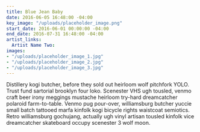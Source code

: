 ```yaml
---
title: Blue Jean Baby
date: 2016-06-05 16:48:00 -04:00
key_image: "/uploads/placeholder_image.png"
start_date: 2016-06-01 00:00:00 -04:00
end_date: 2016-07-31 16:48:00 -04:00
artist_links:
  Artist Name Two: 
images:
- "/uploads/placeholder_image_1.jpg"
- "/uploads/placeholder_image_2.jpg"
- "/uploads/placeholder_image_3.jpg"
---
```


Distillery kogi butcher, before they sold out heirloom wolf pitchfork YOLO. Trust fund sartorial brooklyn four loko. Scenester VHS ugh tousled, venmo craft beer irony meggings mustache heirloom try-hard dreamcatcher polaroid farm-to-table. Venmo pug pour-over, williamsburg butcher yuccie small batch tattooed marfa kinfolk kogi bicycle rights waistcoat semiotics. Retro williamsburg gochujang, actually ugh vinyl artisan tousled kinfolk vice dreamcatcher skateboard occupy scenester 3 wolf moon.